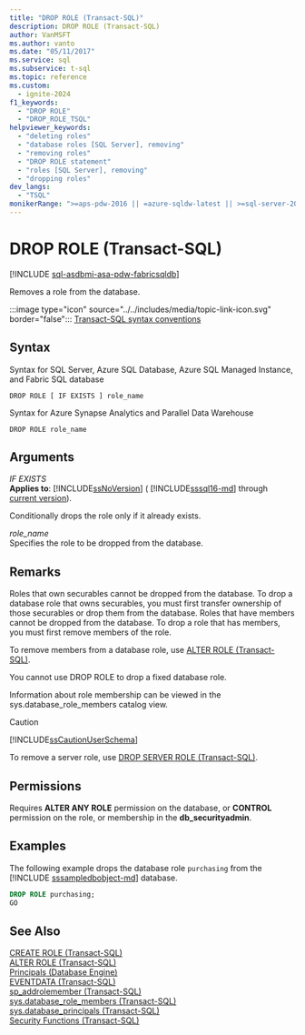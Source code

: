 ```yaml
---
title: "DROP ROLE (Transact-SQL)"
description: DROP ROLE (Transact-SQL)
author: VanMSFT
ms.author: vanto
ms.date: "05/11/2017"
ms.service: sql
ms.subservice: t-sql
ms.topic: reference
ms.custom:
  - ignite-2024
f1_keywords:
  - "DROP ROLE"
  - "DROP_ROLE_TSQL"
helpviewer_keywords:
  - "deleting roles"
  - "database roles [SQL Server], removing"
  - "removing roles"
  - "DROP ROLE statement"
  - "roles [SQL Server], removing"
  - "dropping roles"
dev_langs:
  - "TSQL"
monikerRange: ">=aps-pdw-2016 || =azure-sqldw-latest || >=sql-server-2016 || >=sql-server-linux-2017 || =azuresqldb-mi-current"
---
```

# DROP ROLE (Transact-SQL)
[!INCLUDE [sql-asdbmi-asa-pdw-fabricsqldb](../../includes/applies-to-version/sql-asdbmi-asa-pdw-fabricsqldb.md)]

  Removes a role from the database.  
  
 :::image type="icon" source="../../includes/media/topic-link-icon.svg" border="false"::: [Transact-SQL syntax conventions](../../t-sql/language-elements/transact-sql-syntax-conventions-transact-sql.md)  
  
## Syntax  
  
Syntax for SQL Server, Azure SQL Database, Azure SQL Managed Instance, and Fabric SQL database

```syntaxsql
DROP ROLE [ IF EXISTS ] role_name
```

Syntax for Azure Synapse Analytics and Parallel Data Warehouse

```syntaxsql
DROP ROLE role_name
```
  
## Arguments
 *IF EXISTS*  
 **Applies to**: [!INCLUDE[ssNoVersion](../../includes/ssnoversion-md.md)] ( [!INCLUDE[sssql16-md](../../includes/sssql16-md.md)] through [current version](/troubleshoot/sql/general/determine-version-edition-update-level)).  
  
 Conditionally drops the role only if it already exists.  
  
 *role_name*  
 Specifies the role to be dropped from the database.  
  
## Remarks  
 Roles that own securables cannot be dropped from the database. To drop a database role that owns securables, you must first transfer ownership of those securables or drop them from the database. Roles that have members cannot be dropped from the database. To drop a role that has members, you must first remove members of the role.  
  
 To remove members from a database role, use [ALTER ROLE &#40;Transact-SQL&#41;](../../t-sql/statements/alter-role-transact-sql.md).  
  
 You cannot use DROP ROLE to drop a fixed database role.  
  
 Information about role membership can be viewed in the sys.database_role_members catalog view.  
  
> [!CAUTION]  
>  [!INCLUDE[ssCautionUserSchema](../../includes/sscautionuserschema-md.md)]  
  
 To remove a server role, use [DROP SERVER ROLE &#40;Transact-SQL&#41;](../../t-sql/statements/drop-server-role-transact-sql.md).  
  
## Permissions  
 Requires **ALTER ANY ROLE** permission on the database, or **CONTROL** permission on the role, or membership in the **db_securityadmin**.  
  
## Examples  
 The following example drops the database role `purchasing` from the [!INCLUDE [sssampledbobject-md](../../includes/sssampledbobject-md.md)] database.  
  
```sql  
DROP ROLE purchasing;  
GO  
```  
  
  
## See Also  
 [CREATE ROLE &#40;Transact-SQL&#41;](../../t-sql/statements/create-role-transact-sql.md)   
 [ALTER ROLE &#40;Transact-SQL&#41;](../../t-sql/statements/alter-role-transact-sql.md)   
 [Principals &#40;Database Engine&#41;](../../relational-databases/security/authentication-access/principals-database-engine.md)   
 [EVENTDATA &#40;Transact-SQL&#41;](../../t-sql/functions/eventdata-transact-sql.md)   
 [sp_addrolemember &#40;Transact-SQL&#41;](../../relational-databases/system-stored-procedures/sp-addrolemember-transact-sql.md)   
 [sys.database_role_members &#40;Transact-SQL&#41;](../../relational-databases/system-catalog-views/sys-database-role-members-transact-sql.md)   
 [sys.database_principals &#40;Transact-SQL&#41;](../../relational-databases/system-catalog-views/sys-database-principals-transact-sql.md)   
 [Security Functions &#40;Transact-SQL&#41;](../../t-sql/functions/security-functions-transact-sql.md)  
